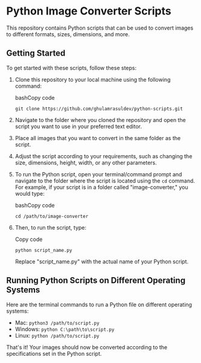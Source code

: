 
# Python Image Converter Scripts

This repository contains Python scripts that can be used to convert images to different formats, sizes, dimensions, and more.

## Getting Started

To get started with these scripts, follow these steps:

1.  Clone this repository to your local machine using the following command:
    
    bashCopy code
    
    `git clone https://github.com/ghulamrasuldev/python-scripts.git` 
    
2.  Navigate to the folder where you cloned the repository and open the script you want to use in your preferred text editor.
    
3.  Place all images that you want to convert in the same folder as the script.
    
4.  Adjust the script according to your requirements, such as changing the size, dimensions, height, width, or any other parameters.
    
5.  To run the Python script, open your terminal/command prompt and navigate to the folder where the script is located using the `cd` command. For example, if your script is in a folder called "image-converter," you would type:
    
    bashCopy code
    
    `cd /path/to/image-converter` 
    
6.  Then, to run the script, type:
    
    Copy code
    
    `python script_name.py` 
    
    Replace "script_name.py" with the actual name of your Python script.
    

## Running Python Scripts on Different Operating Systems

Here are the terminal commands to run a Python file on different operating systems:

-   Mac: `python3 /path/to/script.py`
-   Windows: `python C:\path\to\script.py`
-   Linux: `python /path/to/script.py`

That's it! Your images should now be converted according to the specifications set in the Python script.
